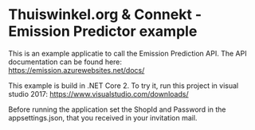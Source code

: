 # Thuiswinkel.org & Connekt - Emission Predictor example
This is an example applicatie to call the Emission Prediction API. The API documentation can be found here:
https://emission.azurewebsites.net/docs/

This example is build in .NET Core 2. To try it, run this project in visual studio 2017:
https://www.visualstudio.com/downloads/

Before running the application set the ShopId and Password in the appsettings.json, that you received in your invitation mail.
